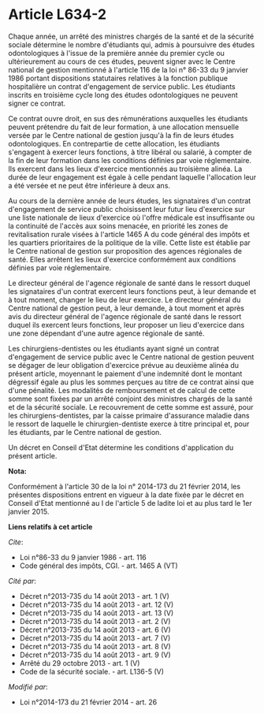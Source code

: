 # Article L634-2

Chaque année, un arrêté des ministres chargés de la santé et de la sécurité sociale détermine le nombre d'étudiants qui,
admis à poursuivre des études odontologiques à l'issue de la première année du premier cycle ou ultérieurement au cours de
ces études, peuvent signer avec le Centre national de gestion mentionné à l'article 116 de la loi n° 86-33 du 9 janvier 1986
portant dispositions statutaires relatives à la fonction publique hospitalière un contrat d'engagement de service public. Les
étudiants inscrits en troisième cycle long des études odontologiques ne peuvent signer ce contrat. 

Ce contrat ouvre droit, en sus des rémunérations auxquelles les étudiants peuvent prétendre du fait de leur formation, à une
allocation mensuelle versée par le Centre national de gestion jusqu'à la fin de leurs études odontologiques. En contrepartie
de cette allocation, les étudiants s'engagent à exercer leurs fonctions, à titre libéral ou salarié, à compter de la fin de
leur formation dans les conditions définies par voie réglementaire. Ils exercent dans les lieux d'exercice mentionnés au
troisième alinéa. La durée de leur engagement est égale à celle pendant laquelle l'allocation leur a été versée et ne peut
être inférieure à deux ans. 

Au cours de la dernière année de leurs études, les signataires d'un contrat d'engagement de service public choisissent leur
futur lieu d'exercice sur une liste nationale de lieux d'exercice où l'offre médicale est insuffisante ou la continuité de
l'accès aux soins menacée, en priorité les zones de revitalisation rurale visées à l'article 1465 A du code général des
impôts et les quartiers prioritaires de la politique de la ville. Cette liste est établie par le Centre national de gestion
sur proposition des agences régionales de santé. Elles arrêtent les lieux d'exercice conformément aux conditions définies par
voie réglementaire. 

Le directeur général de l'agence régionale de santé dans le ressort duquel les signataires d'un contrat exercent leurs
fonctions peut, à leur demande et à tout moment, changer le lieu de leur exercice. Le directeur général du Centre national de
gestion peut, à leur demande, à tout moment et après avis du directeur général de l'agence régionale de santé dans le ressort
duquel ils exercent leurs fonctions, leur proposer un lieu d'exercice dans une zone dépendant d'une autre agence régionale de
santé. 

Les chirurgiens-dentistes ou les étudiants ayant signé un contrat d'engagement de service public avec le Centre national de
gestion peuvent se dégager de leur obligation d'exercice prévue au deuxième alinéa du présent article, moyennant le paiement
d'une indemnité dont le montant dégressif égale au plus les sommes perçues au titre de ce contrat ainsi que d'une pénalité.
Les modalités de remboursement et de calcul de cette somme sont fixées par un arrêté conjoint des ministres chargés de la
santé et de la sécurité sociale. Le recouvrement de cette somme est assuré, pour les chirurgiens-dentistes, par la caisse
primaire d'assurance maladie dans le ressort de laquelle le chirurgien-dentiste exerce à titre principal et, pour les
étudiants, par le Centre national de gestion. 

Un décret en Conseil d'Etat détermine les conditions d'application du présent article.

**Nota:**

Conformément à l'article 30 de la loi n° 2014-173 du 21 février 2014, les présentes dispositions entrent en vigueur à la date
fixée par le décret en Conseil d'Etat mentionné au I de l'article 5 de ladite loi et au plus tard le 1er janvier 2015.

**Liens relatifs à cet article**

_Cite_:

  - Loi n°86-33 du 9 janvier 1986 - art. 116
  - Code général des impôts, CGI. - art. 1465 A (VT)

_Cité par_:

  - Décret n°2013-735 du 14 août 2013 - art. 1 (V)
  - Décret n°2013-735 du 14 août 2013 - art. 12 (V)
  - Décret n°2013-735 du 14 août 2013 - art. 13 (V)
  - Décret n°2013-735 du 14 août 2013 - art. 2 (V)
  - Décret n°2013-735 du 14 août 2013 - art. 6 (V)
  - Décret n°2013-735 du 14 août 2013 - art. 7 (V)
  - Décret n°2013-735 du 14 août 2013 - art. 8 (V)
  - Décret n°2013-735 du 14 août 2013 - art. 9 (V)
  - Arrêté du 29 octobre 2013 - art. 1 (V)
  - Code de la sécurité sociale. - art. L136-5 (V)

_Modifié par_:

  - Loi n°2014-173 du 21 février 2014 - art. 26
